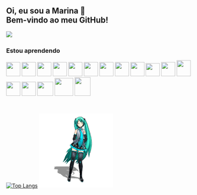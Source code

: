 <h2> Oi, eu sou a Marina 🐸 <br> Bem-vindo ao meu GitHub! </h2> <a href="https://www.linkedin.com/in/marina-k-e/">
  <img src="https://img.shields.io/badge/LinkedIn-0077B5?style=for-the-badge&logo=linkedin&logoColor=white"/>
</a>

### Estou aprendendo

<img src="https://cdn.jsdelivr.net/gh/devicons/devicon/icons/java/java-original.svg" width="38" height="38"/> <img src="https://cdn.jsdelivr.net/gh/devicons/devicon/icons/c/c-original.svg" width="38" height="38"/> <img src="https://cdn.jsdelivr.net/gh/devicons/devicon/icons/spring/spring-original.svg" width="38" height="38"/> <img src="https://cdn.jsdelivr.net/gh/devicons/devicon/icons/android/android-original.svg" width="38" height="38"/> <img src="https://cdn.jsdelivr.net/gh/devicons/devicon/icons/javascript/javascript-original.svg" width="38" height="38"/> <img src="https://cdn.jsdelivr.net/gh/devicons/devicon/icons/typescript/typescript-original.svg" width="38" height="38"/> <img src="https://cdn.jsdelivr.net/gh/devicons/devicon/icons/nodejs/nodejs-original.svg" width="38" height="38"/> <img src="https://cdn.jsdelivr.net/gh/devicons/devicon/icons/html5/html5-original.svg" width="38" height="38"/> <img src="https://cdn.jsdelivr.net/gh/devicons/devicon/icons/css3/css3-original.svg" width="38" height="38"/> <img src="https://cdn-icons-png.flaticon.com/512/2772/2772165.png" width="38" height="35"/> <img src="https://cdn.jsdelivr.net/gh/devicons/devicon/icons/bulma/bulma-plain.svg" width="38" height="38"/> <img src="https://cdn.jsdelivr.net/gh/devicons/devicon/icons/bootstrap/bootstrap-original.svg" width="38" height="43"/> <img src="https://cdn.jsdelivr.net/gh/devicons/devicon/icons/php/php-original.svg" width="38" height="38"/> <img src="https://cdn.jsdelivr.net/gh/devicons/devicon/icons/python/python-original.svg" width="38" height="38"/> <img src="https://cdn.jsdelivr.net/gh/devicons/devicon/icons/lua/lua-original-wordmark.svg" width="43" height="38"/> <img src="https://user-images.githubusercontent.com/3613230/41752586-476b0b24-7596-11e8-95fe-8fd3faa21e8a.png" width="50" height="48"/> <img src="https://cdn.freebiesupply.com/logos/large/2x/delphi-2-logo-png-transparent.png" width="43" height="50"/> 

<br>

[![Top Langs](https://github-readme-stats.vercel.app/api/top-langs/?username=Marinakrae&layout=compact&langs_count=10)](https://github.com/Marinakrae/github-readme-stats)                      <img src="https://github.com/Marinakrae/imagens_sites/blob/a9d2004328480e4ec647c0f3be6fde9997cebea9/miku.gif" height="200">
